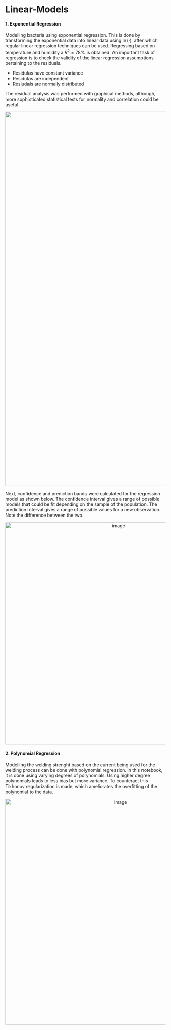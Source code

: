 # Linear-Models

#### 1. Exponential Regression

Modelling bacteria using exponential regression. This is done by transforming the exponential data into linear data using $\ln(\cdot)$, after which regular linear regression techniques can be used. Regressing based on temperature and humidity a $R^2 = 78 \%$ is obtained. An important task of regression is to check the validity of the linear regression assumptions pertaining to the residuals. 

* Residulas have constant variance
* Residulas are independent
* Resiudals are normally distributed

The residual analysis was performed with graphical methods, although, more sophisticated statistical tests for normality and correlation could be useful.

<p align="center">
<img width="1174" alt="image" src="https://user-images.githubusercontent.com/62723280/168441920-6acfe31c-ba63-4501-8ee3-91c51008a3fb.png">
</p>

Next, confidence and prediction bands were calculated for the regression model as shown below. The confidence interval gives a range of possible models that could be fit depending on the sample of the population. The prediction interval gives a range of possible values for a new observation. Note the difference between the two.
<p align="center">
  <img width="696" alt="image" src="https://user-images.githubusercontent.com/62723280/168441948-2614de91-e806-4359-8e53-91305102a746.png">
</p>

 #### 2. Polynomial Regression

Modelling the welding strenght based on the current being used for the welding process can be done with polynomial regression. In this notebook, it is done using varying degrees of polynomials. Using higher degree polynomials leads to less bias but more variance. To counteract this Tikhonov regularization is made, which ameliorates the overfitting of the polynomial to the data. 

<p align="center">
<img width="708" alt="image" src="https://user-images.githubusercontent.com/62723280/168442090-7d31bf74-ac5e-48f6-81a0-a730556a3abd.png">
</p>
